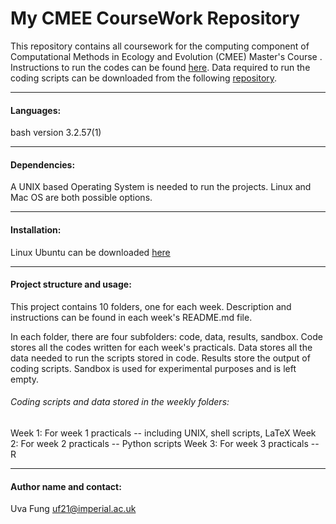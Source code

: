# My CMEE CourseWork Repository

This repository contains all coursework for the computing component of Computational Methods in Ecology and Evolution (CMEE) Master's Course .
Instructions to run the codes can be found [here](https://mhasoba.github.io/TheMulQuaBio/intro.html).
Data required to run the coding scripts can be downloaded from the following [repository](https://github.com/mhasoba/TheMulQuaBio).
******************
#### Languages:
bash version 3.2.57(1)

*****************
#### Dependencies:
A UNIX based Operating System is needed to run the projects. Linux and Mac OS are both possible options.
*****************
#### Installation:
Linux Ubuntu can be downloaded [here](https://ubuntu.com/)
*****************
#### Project structure and usage:
This project contains 10 folders, one for each week. Description and instructions can be found in each week's README.md file.

In each folder, there are four subfolders: code, data, results, sandbox. Code stores all the codes written for each week's practicals. Data stores all the data needed to run the scripts stored in code. Results store the output of coding scripts. Sandbox is used for experimental purposes and is left empty.

###### Coding scripts and data stored in the weekly folders:
Week 1: For week 1 practicals -- including UNIX, shell scripts, LaTeX
Week 2: For week 2 practicals -- Python scripts
Week 3: For week 3 practicals -- R 



************************************
#### Author name and contact:
Uva Fung uf21@imperial.ac.uk
